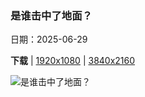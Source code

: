 ### 是谁击中了地面？

日期：2025-06-29

**下载**  |  [1920x1080](https://cn.bing.com/th?id=OHR.WolfeCrater_ZH-CN1652906326_1920x1080.jpg)  |  [3840x2160](https://cn.bing.com/th?id=OHR.WolfeCrater_ZH-CN1652906326_UHD.jpg)

![是谁击中了地面？](https://cn.bing.com/th?id=OHR.WolfeCrater_ZH-CN1652906326_1920x1080.jpg "沃尔夫溪陨石坑, 澳大利亚 (© Abstract Aerial Art/Getty Images)")

